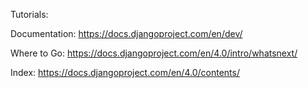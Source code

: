 Tutorials:

Documentation:
https://docs.djangoproject.com/en/dev/

Where to Go:
https://docs.djangoproject.com/en/4.0/intro/whatsnext/

Index:
https://docs.djangoproject.com/en/4.0/contents/
